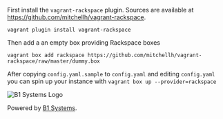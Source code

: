 First install the `vagrant-rackspace` plugin. Sources are available at https://github.com/mitchellh/vagrant-rackspace.

```
vagrant plugin install vagrant-rackspace
```

Then add a an empty box providing Rackspace boxes


```
vagrant box add rackspace https://github.com/mitchellh/vagrant-rackspace/raw/master/dummy.box
```

After copying `config.yaml.sample` to `config.yaml`  and editing `config.yaml` you can spin up your instance with `vagrant box up --provider=rackspace`


![B1 Systems Logo](http://b1-systems.de/typo3temp/GB/8efb9aa347.png)

Powered by [B1 Systems](http://www.b1-systems.de).
